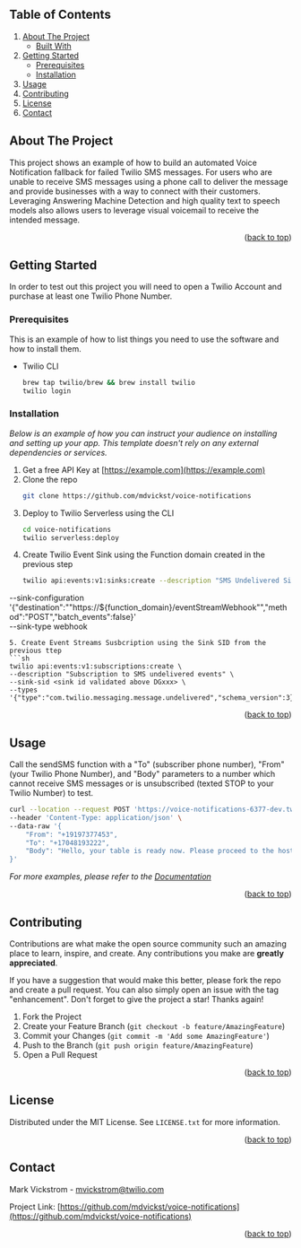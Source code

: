 <div id="top"></div>

<!-- TABLE OF CONTENTS -->
 ## Table of Contents
  <ol>
    <li>
      <a href="#about-the-project">About The Project</a>
      <ul>
        <li><a href="#built-with">Built With</a></li>
      </ul>
    </li>
    <li>
      <a href="#getting-started">Getting Started</a>
      <ul>
        <li><a href="#prerequisites">Prerequisites</a></li>
        <li><a href="#installation">Installation</a></li>
      </ul>
    </li>
    <li><a href="#usage">Usage</a></li>
    <li><a href="#contributing">Contributing</a></li>
    <li><a href="#license">License</a></li>
    <li><a href="#contact">Contact</a></li>
  </ol>



<!-- ABOUT THE PROJECT -->
## About The Project
This project shows an example of how to build an automated Voice Notification fallback for failed Twilio SMS messages. For users who are unable to receive SMS messages using a phone call to deliver the message and provide businesses with a way to connect with their customers. Leveraging Answering Machine Detection and high quality text to speech models also allows users to leverage visual voicemail to receive the intended message.


<p align="right">(<a href="#top">back to top</a>)</p>


<!-- GETTING STARTED -->
## Getting Started

In order to test out this project you will need to open a Twilio Account and purchase at least one Twilio Phone Number. 

### Prerequisites

This is an example of how to list things you need to use the software and how to install them.
* Twilio CLI
  ```sh
  brew tap twilio/brew && brew install twilio
  twilio login
  ```


### Installation

_Below is an example of how you can instruct your audience on installing and setting up your app. This template doesn't rely on any external dependencies or services._

1. Get a free API Key at [https://example.com](https://example.com)
2. Clone the repo
   ```sh
   git clone https://github.com/mdvickst/voice-notifications
   ```
3. Deploy to Twilio Serverless using the CLI
   ```sh
   cd voice-notifications
   twilio serverless:deploy
   ```
4. Create Twilio Event Sink using the Function domain created in the previous step
   ```sh
   twilio api:events:v1:sinks:create --description "SMS Undelivered Sink" \
--sink-configuration '{"destination":""https://${function_domain}/eventStreamWebhook"","method":"POST","batch_events":false}' \
--sink-type webhook
   ```
5. Create Event Streams Susbcription using the Sink SID from the previous ttep
   ```sh
   twilio api:events:v1:subscriptions:create \
  --description "Subscription to SMS undelivered events" \
  --sink-sid <sink id validated above DGxxx> \
  --types '{"type":"com.twilio.messaging.message.undelivered","schema_version":3}' 
   ```

<p align="right">(<a href="#top">back to top</a>)</p>



<!-- USAGE EXAMPLES -->
## Usage

Call the sendSMS function with a "To" (subscriber phone number), "From" (your Twilio Phone Number), and "Body" parameters to a number which cannot receive SMS messages or is unsubscribed (texted STOP to your Twilio Number) to test.

```sh
curl --location --request POST 'https://voice-notifications-6377-dev.twil.io/sendSMS' \
--header 'Content-Type: application/json' \
--data-raw '{
    "From": "+19197377453",
    "To": "+17048193222",
    "Body": "Hello, your table is ready now. Please proceed to the host stand."
}'
```

_For more examples, please refer to the [Documentation](https://example.com)_

<p align="right">(<a href="#top">back to top</a>)</p>



<!-- CONTRIBUTING -->
## Contributing

Contributions are what make the open source community such an amazing place to learn, inspire, and create. Any contributions you make are **greatly appreciated**.

If you have a suggestion that would make this better, please fork the repo and create a pull request. You can also simply open an issue with the tag "enhancement".
Don't forget to give the project a star! Thanks again!

1. Fork the Project
2. Create your Feature Branch (`git checkout -b feature/AmazingFeature`)
3. Commit your Changes (`git commit -m 'Add some AmazingFeature'`)
4. Push to the Branch (`git push origin feature/AmazingFeature`)
5. Open a Pull Request

<p align="right">(<a href="#top">back to top</a>)</p>



<!-- LICENSE -->
## License

Distributed under the MIT License. See `LICENSE.txt` for more information.

<p align="right">(<a href="#top">back to top</a>)</p>



<!-- CONTACT -->
## Contact

Mark Vickstrom - mvickstrom@twilio.com

Project Link: [https://github.com/mdvickst/voice-notifications](https://github.com/mdvickst/voice-notifications)

<p align="right">(<a href="#top">back to top</a>)</p>